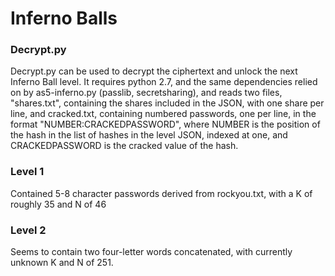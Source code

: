 # Inferno Balls

### Decrypt.py
Decrypt.py can be used to decrypt the ciphertext and unlock the next Inferno Ball level.
It requires python 2.7, and the same dependencies relied on by as5-inferno.py (passlib, secretsharing), and reads two files, "shares.txt", containing the shares included in the JSON, with one share per line,
and cracked.txt, containing numbered passwords, one per line, in the format "NUMBER:CRACKEDPASSWORD", where NUMBER is the position of the
hash in the list of hashes in the level JSON, indexed at one, and CRACKEDPASSWORD is the cracked value of the hash.

### Level 1
Contained 5-8 character passwords derived from rockyou.txt, with a K of roughly 35 and N of 46
### Level 2
Seems to contain two four-letter words concatenated, with currently unknown K and N of 251.

